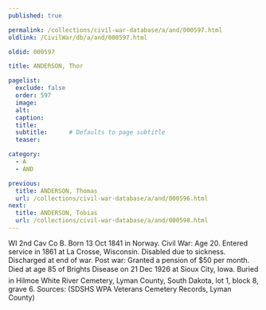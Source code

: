 ```yaml
---
published: true

permalink: /collections/civil-war-database/a/and/000597.html
oldlink: /CivilWar/db/a/and/000597.html

oldid: 000597

title: ANDERSON, Thor

pagelist:
  exclude: false
  order: 597
  image: 
  alt:
  caption:
  title:
  subtitle:      # Defaults to page subtitle
  teaser:

category: 
  - A 
  - AND

previous:
  title: ANDERSON, Thomas
  url: /collections/civil-war-database/a/and/000596.html  
next:
  title: ANDERSON, Tobias
  url: /collections/civil-war-database/a/and/000598.html   
---
```

WI 2nd Cav Co B. Born 13 Oct 1841 in Norway. Civil War: Age 20. Entered service in 1861 at La Crosse, Wisconsin. Disabled due to sickness. Discharged at end of war. Post war: Granted a pension of $50 per month. Died at age 85 of Bright&#146;s Disease on 21 Dec 1926 at Sioux City, Iowa. Buried in Hilmoe White River Cemetery, Lyman County, South Dakota, lot 1, block 8, grave 6. Sources: (SDSHS WPA Veterans Cemetery Records, Lyman County)